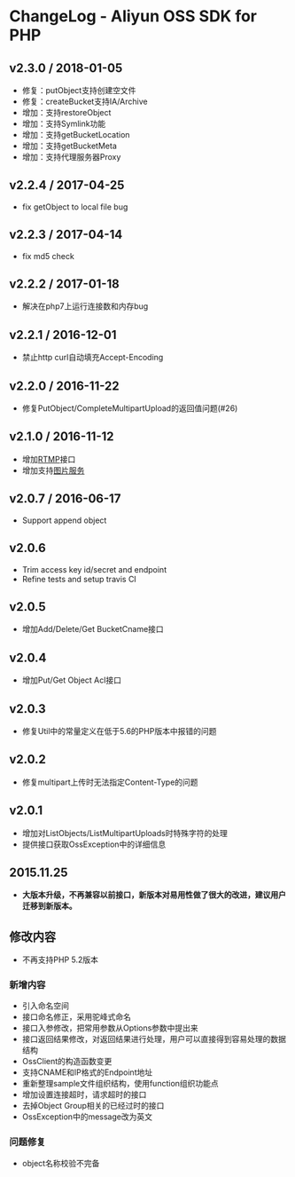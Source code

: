 # ChangeLog - Aliyun OSS SDK for PHP

## v2.3.0 / 2018-01-05

* 修复：putObject支持创建空文件
* 修复：createBucket支持IA/Archive
* 增加：支持restoreObject
* 增加：支持Symlink功能
* 增加：支持getBucketLocation
* 增加：支持getBucketMeta
* 增加：支持代理服务器Proxy

## v2.2.4 / 2017-04-25

* fix getObject to local file bug

## v2.2.3 / 2017-04-14

* fix md5 check

## v2.2.2 / 2017-01-18

* 解决在php7上运行连接数和内存bug

## v2.2.1 / 2016-12-01

* 禁止http curl自动填充Accept-Encoding

## v2.2.0 / 2016-11-22

* 修复PutObject/CompleteMultipartUpload的返回值问题(#26)

## v2.1.0 / 2016-11-12

* 增加[RTMP](https://help.aliyun.com/document_detail/44297.html)接口
* 增加支持[图片服务](https://help.aliyun.com/document_detail/44686.html)

## v2.0.7 / 2016-06-17

* Support append object

## v2.0.6

* Trim access key id/secret and endpoint
* Refine tests and setup travis CI

## v2.0.5

* 增加Add/Delete/Get BucketCname接口

## v2.0.4

* 增加Put/Get Object Acl接口

## v2.0.3

* 修复Util中的常量定义在低于5.6的PHP版本中报错的问题

## v2.0.2

* 修复multipart上传时无法指定Content-Type的问题

## v2.0.1

* 增加对ListObjects/ListMultipartUploads时特殊字符的处理
* 提供接口获取OssException中的详细信息


## 2015.11.25

* **大版本升级，不再兼容以前接口，新版本对易用性做了很大的改进，建议用户迁移到新版本。**

## 修改内容

* 不再支持PHP 5.2版本

### 新增内容

* 引入命名空间
* 接口命名修正，采用驼峰式命名
* 接口入参修改，把常用参数从Options参数中提出来
* 接口返回结果修改，对返回结果进行处理，用户可以直接得到容易处理的数据结构　
* OssClient的构造函数变更
* 支持CNAME和IP格式的Endpoint地址
* 重新整理sample文件组织结构，使用function组织功能点
* 增加设置连接超时，请求超时的接口
* 去掉Object Group相关的已经过时的接口
* OssException中的message改为英文

### 问题修复

* object名称校验不完备
